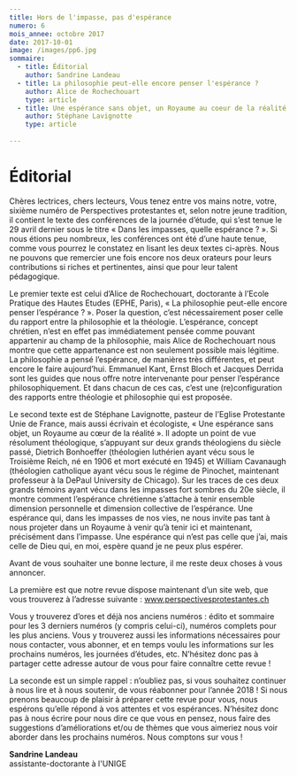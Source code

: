 ```yaml
---
title: Hors de l'impasse, pas d'espérance
numero: 6
mois_annee: octobre 2017
date: 2017-10-01
image: /images/pp6.jpg
sommaire:
  - title: Éditorial
    author: Sandrine Landeau
  - title: La philosophie peut-elle encore penser l'espérance ?
    author: Alice de Rochechouart
    type: article
  - title: Une espérance sans objet, un Royaume au coeur de la réalité
    author: Stéphane Lavignotte
    type: article
 
---
```


# Éditorial
Chères lectrices, chers lecteurs,
Vous tenez entre vos mains notre, votre, sixième numéro de Perspectives protestantes et, selon notre jeune tradition, il contient le texte des conférences de la journée d’étude, qui s’est tenue le 29 avril dernier sous le titre « Dans les impasses, quelle espérance ? ». Si nous étions peu nombreux, les conférences ont été d’une haute tenue, comme vous pourrez le constatez en lisant les deux textes ci-après. Nous ne pouvons que remercier une fois encore nos deux orateurs pour leurs contributions si riches et pertinentes, ainsi que pour leur talent pédagogique. 

Le premier texte est celui d’Alice de Rochechouart, doctorante à l’Ecole Pratique des Hautes Etudes (EPHE, Paris), « La philosophie peut-elle encore penser l’espérance ? ». Poser la question, c’est nécessairement poser celle du rapport entre la philosophie et la théologie. L’espérance, concept chrétien, n’est en effet pas immédiatement pensée comme pouvant appartenir au champ de la philosophie, mais Alice de Rochechouart nous montre que cette appartenance est non seulement possible mais légitime. La philosophie a pensé l’espérance, de manières très différentes, et peut encore le faire aujourd’hui. Emmanuel Kant, Ernst Bloch et Jacques Derrida sont les guides que nous offre notre intervenante pour penser l’espérance philosophiquement. Et dans chacun de ces cas, c’est une (re)configuration des rapports entre théologie et philosophie qui est proposée. 

Le second texte est de Stéphane Lavignotte, pasteur de l’Eglise Protestante Unie de France, mais aussi écrivain et écologiste, « Une espérance sans objet, un Royaume au cœur de la réalité ». Il adopte un point de vue résolument théologique, s’appuyant sur deux grands théologiens du siècle passé, Dietrich Bonhoeffer (théologien luthérien ayant vécu sous le Troisième Reich, né en 1906 et mort exécuté en 1945) et William Cavanaugh (théologien catholique ayant vécu sous le régime de Pinochet, maintenant professeur à la DePaul University de Chicago). Sur les traces de ces deux grands témoins ayant vécu dans les impasses fort sombres du 20e siècle, il montre comment l’espérance chrétienne s’attache à tenir ensemble dimension personnelle et dimension collective de l’espérance. Une espérance qui, dans les impasses de nos vies, ne nous invite pas tant à nous projeter dans un Royaume à venir qu’à tenir ici et maintenant, précisément dans l’impasse. Une espérance qui n’est pas celle que j’ai, mais celle de Dieu qui, en moi, espère quand je ne peux plus espérer.

Avant de vous souhaiter une bonne lecture, il me reste deux choses à vous annoncer.

La première est que notre revue dispose maintenant d’un site web, que vous trouverez à l’adresse suivante : www.perspectivesprotestantes.ch 

Vous y trouverez d’ores et déjà nos anciens numéros : édito et sommaire pour les 3 derniers numéros (y compris celui-ci), numéros complets pour les plus anciens. Vous y trouverez aussi les informations nécessaires pour nous contacter, vous abonner, et en temps voulu les informations sur les prochains numéros, les journées d’études, etc. N’hésitez donc pas à partager cette adresse autour de vous pour faire connaître cette revue !

La seconde est un simple rappel : n’oubliez pas, si vous souhaitez continuer à nous lire et à nous soutenir, de vous réabonner pour l’année 2018 ! Si nous prenons beaucoup de plaisir à préparer cette revue pour vous, nous espérons qu’elle répond à vos attentes et vos espérances. N’hésitez donc pas à nous écrire pour nous dire ce que vous en pensez, nous faire des suggestions d’améliorations et/ou de thèmes que vous aimeriez nous voir aborder dans les prochains numéros. Nous comptons sur vous !

**Sandrine Landeau**  
assistante-doctorante à l'UNIGE
